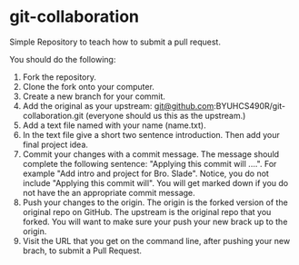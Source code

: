 # git-collaboration
Simple Repository to teach how to submit a pull request.

You should do the following:

1. Fork the repository.
2. Clone the fork onto your computer.
3. Create a new branch for your commit.
4. Add the original as your upstream: git@github.com:BYUHCS490R/git-collaboration.git (everyone should us this as the upstream.)
5. Add a text file named with your name (name.txt).
6. In the text file give a short two sentence introduction. Then add your final project idea.
7. Commit your changes with a commit message. The message should complete the following sentence:
"Applying this commit will ....".  For example "Add intro and project for Bro. Slade".  Notice, you do not include "Applying this commit will".  You will get marked down if you do not have the an appropriate commit message.
8. Push your changes to the origin. The origin is the forked version of the original repo on GitHub. The upstream is the original repo that you forked. You will want to make sure your push your new brack up to the origin.
9. Visit the URL that you get on the command line, after pushing your new brach, to submit a Pull Request.

